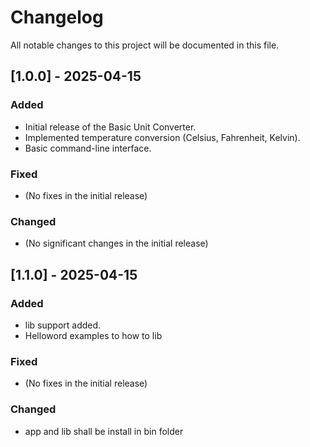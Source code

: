 # Changelog

All notable changes to this project will be documented in this file.


## [1.0.0] - 2025-04-15
### Added
- Initial release of the Basic Unit Converter.
- Implemented temperature conversion (Celsius, Fahrenheit, Kelvin).
- Basic command-line interface.

### Fixed
- (No fixes in the initial release)

### Changed
- (No significant changes in the initial release)

## [1.1.0] - 2025-04-15
### Added
- lib support added.
- Helloword examples to how to lib

### Fixed
- (No fixes in the initial release)

### Changed
- app and lib shall be install in bin folder

